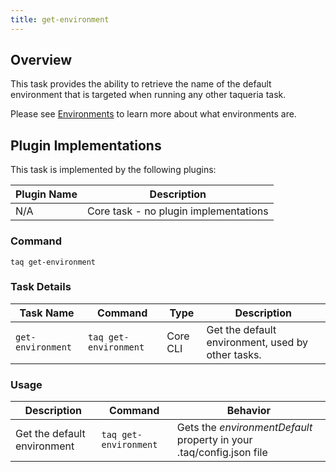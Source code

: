 ```yaml
---
title: get-environment
---
```


## Overview

This task provides the ability to retrieve the name of the default environment that is targeted when running any other taqueria task.

Please see [Environments](/docs/config/environments) to learn more about what environments are.

## Plugin Implementations

This task is implemented by the following plugins:

| Plugin Name                            | Description                             |
| -------------------------------------- | --------------------------------------- |
| N/A                                    | Core task - no plugin implementations   |

### Command

```shell
taq get-environment
```

### Task Details

| Task Name        | Command                       | Type                      | Description                                                  | 
| ---------------- | ----------------------------- | ------------------------- | ------------------------------------------------------------ |
| `get-environment`|`taq get-environment`          | Core CLI                  | Get the default environment, used by other tasks.            |

### Usage

| Description                               | Command                            | Behavior                                                                      |
| ----------------------------------------- | ---------------------------------- | ----------------------------------------------------------------------------- |
| Get the default environment               | `taq get-environment`              | Gets the _environmentDefault_ property in your .taq/config.json file          |